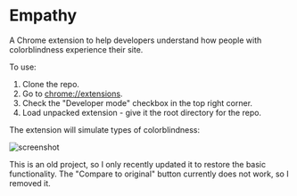 Empathy
==========

A Chrome extension to help developers understand how people with colorblindness experience their site.

To use:

1. Clone the repo.
2. Go to [chrome://extensions](chrome://extensions).
3. Check the "Developer mode" checkbox in the top right corner.
4. Load unpacked extension - give it the root directory for the repo.

The extension will simulate types of colorblindness:

![screenshot](http://raw.github.com/chrisranderson/empathy/master/screenshot.png)

This is an old project, so I only recently updated it to restore the basic functionality. The "Compare to original" button currently does not work, so I removed it.
